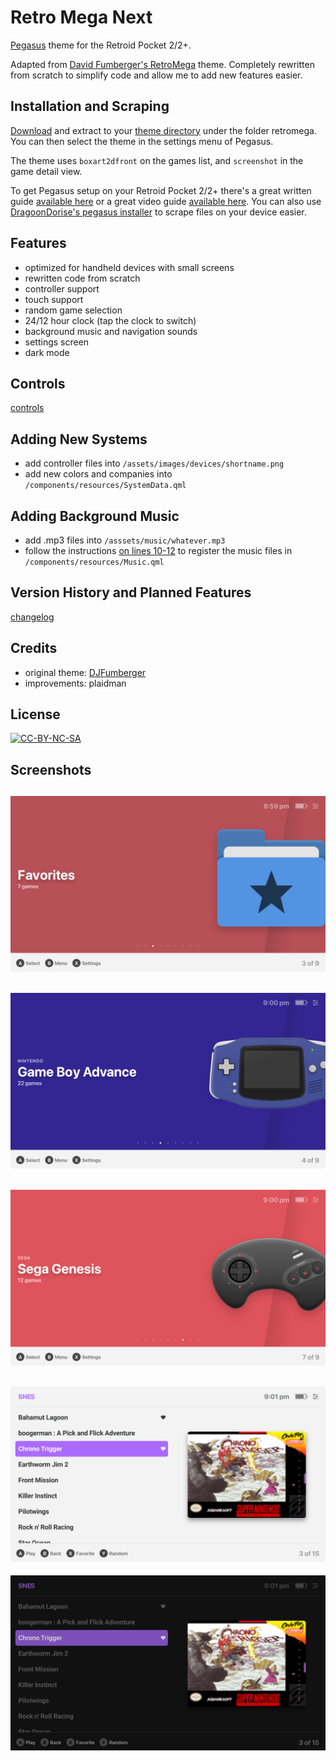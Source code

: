# Retro Mega Next
[Pegasus](https://pegasus-frontend.org) theme for the Retroid Pocket 2/2+.

Adapted from [David Fumberger's RetroMega](https://github.com/djfumberger/retromega) theme. Completely rewritten from scratch to simplify code and allow me to add new features easier.

## Installation and Scraping
[Download](https://github.com/plaidman/retromega/archive/main.zip) and extract to your [theme directory](http://pegasus-frontend.org/docs/user-guide/installing-themes) under the folder retromega. You can then select the theme in the settings menu of Pegasus.

The theme uses `boxart2dfront` on the games list, and `screenshot` in the game detail view.

To get Pegasus setup on your Retroid Pocket 2/2+ there's a great written guide [available here](https://basvroegop.nl/pegasus) or a great video guide [available here](https://www.youtube.com/watch?v=fGWve7YYwGQ). You can also use [DragoonDorise's pegasus installer](https://www.pegasus-installer.com/) to scrape files on your device easier.

## Features
- optimized for handheld devices with small screens
- rewritten code from scratch
- controller support
- touch support
- random game selection
- 24/12 hour clock (tap the clock to switch)
- background music and navigation sounds
- settings screen
- dark mode

## Controls
[controls](CONTROLS.md)

## Adding New Systems
- add controller files into `/assets/images/devices/shortname.png`
- add new colors and companies into `/components/resources/SystemData.qml`

## Adding Background Music
- add .mp3 files into `/asssets/music/whatever.mp3`
- follow the instructions [on lines 10-12](https://github.com/plaidman/retromega-next/blob/master/components/resources/Music.qml#L23-L25) to register the music files in `/components/resources/Music.qml`

## Version History and Planned Features
[changelog](CHANGELOG.md)

## Credits
- original theme: [DJFumberger](https://github.com/djfumberger/retromega)
- improvements: plaidman

## License
[![CC-BY-NC-SA](https://i.creativecommons.org/l/by-nc-sa/4.0/88x31.png)](http://creativecommons.org/licenses/by-nc-sa/4.0/)

## Screenshots
![favorites](.meta/screenshots/favorites.png)
---
![favorites](.meta/screenshots/gba.png)
---
![favorites](.meta/screenshots/genesis.png)
---
![favorites](.meta/screenshots/light.png)
---
![favorites](.meta/screenshots/dark.png)
